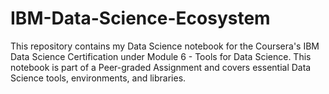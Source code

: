 # IBM-Data-Science-Ecosystem
This repository contains my Data Science notebook for the Coursera's IBM Data Science Certification under Module 6 - Tools for Data Science. This notebook is part of a Peer-graded Assignment and covers essential Data Science tools, environments, and libraries.
